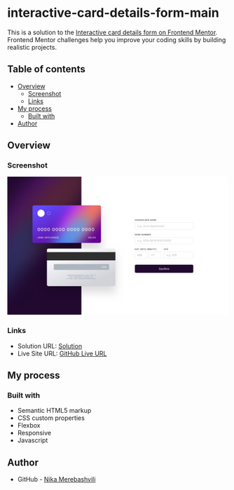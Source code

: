 # interactive-card-details-form-main

This is a solution to the [Interactive card details form on Frontend Mentor](https://www.frontendmentor.io/challenges/interactive-card-details-form-XpS8cKZDWw). Frontend Mentor challenges help you improve your coding skills by building realistic projects. 

## Table of contents

- [Overview](#overview)
  - [Screenshot](#screenshot)
  - [Links](#links)
- [My process](#my-process)
  - [Built with](#built-with)
- [Author](#author)



## Overview

### Screenshot

![](./design/desktop-design.jpg)



### Links

- Solution URL: [Solution](https://github.com/nikamerebashvili95/interactive-card-details-form-main)
- Live Site URL: [GitHub Live URL](https://nikamerebashvili95.github.io/interactive-card-details-form-main/)

## My process

### Built with

- Semantic HTML5 markup
- CSS custom properties
- Flexbox
- Responsive
- Javascript


## Author

- GitHub - [Nika Merebashvili](https://github.com/nikamerebashvili95)

